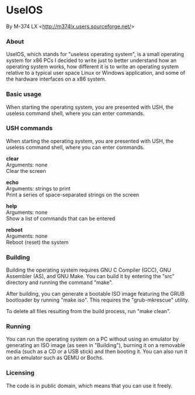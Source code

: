 UselOS
=
By M-374 LX <<http://m374lx.users.sourceforge.net/>>

### About
UselOS, which stands for "useless operating system", is a small operating system for x86 PCs I decided to write just to better understand how an operating system works, how different it is to write an operating system relative to a typical user space Linux or Windows application, and some of the hardware interfaces on a x86 system. 

### Basic usage
When starting the operating system, you are presented with USH, the useless command shell, where you can enter commands.

### USH commands
When starting the operating system, you are presented with USH, the useless command shell, where you can enter commands.

**clear**  
Arguments: none  
Clear the screen

**echo**  
Arguments: strings to print  
Print a series of space-separated strings on the screen

**help**  
Arguments: none  
Show a list of commands that can be entered

**reboot**  
Arguments: none  
Reboot (reset) the system

### Building
Building the operating system requires GNU C Compiler (GCC), GNU Assembler (AS), and GNU Make. You can build it by entering the "src" directory and running the command "make".

After building, you can generate a bootable ISO image featuring the GRUB bootloader by running "make iso". This requires the "grub-mkrescue" utility.

To delete all files resulting from the build process, run "make clean".

### Running
You can run the operating system on a PC without using an emulator by generating an ISO image (as seen in "Building"), burning it on a removable media (such as a CD or a USB stick) and then booting it. You can also run it on an emulator such as QEMU or Bochs.

### Licensing
The code is in public domain, which means that you can use it freely.
